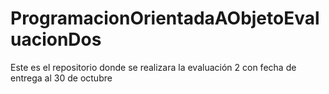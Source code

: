 # ProgramacionOrientadaAObjetoEvaluacionDos
Este es el repositorio donde se realizara la evaluación 2 con fecha de entrega al 30 de octubre
